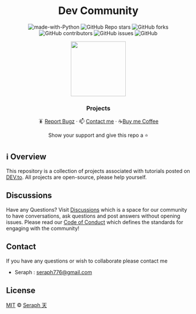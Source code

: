<div id="header" align="center">

# Dev Community
![made-with-Python](https://img.shields.io/badge/Python-blue?&logo=python&logoColor=yellow&labelColor=black&label=Built%20with&style=for-the-badge)
![GitHub Repo stars](https://img.shields.io/github/stars/seraph776/DevCommunity?style=for-the-badge)
![GitHub forks](https://img.shields.io/github/forks/seraph776/DevCommunity?style=for-the-badge)
![GitHub contributors](https://img.shields.io/github/contributors/seraph776/DevCommunity?color=blue&style=for-the-badge)
![GitHub issues](https://img.shields.io/github/issues-raw/seraph776/DevCommunity?color=yellow&style=for-the-badge)
![GitHub](https://img.shields.io/github/license/seraph776/DevCommunity?style=for-the-badge)
  
 
 <img src="https://user-images.githubusercontent.com/72005563/182481463-49c741f7-462a-4d6e-ab49-dd18c949d256.png" width=150>


### Projects
  
🪳 [Report Bugz](https://github.com/seraph776/DevCommunity/issues/new) · 📫 [Contact me](mailto:seraph@gmail.com) · ☕[Buy me Coffee](https://www.buymeacoffee.com/seraph776) 
 
Show your support and give this repo a ⭐ 
  
</div>

##  ℹ️ Overview
This repository is a collection of projects associated with tutorials posted on [DEV.to](https://dev.to/seraph776). All projects are open-source, please help yourself.


##  Discussions 

Have any Questions? Visit [Discussions](https://github.com/seraph776/DevCommunity/discussions) which is a space for our community to have conversations, ask questions and post answers without opening issues. Please read our [Code of Conduct](https://github.com/seraph776/DevCommunity/blob/main/CODE-OF-CONDUCT.md) which defines the  standards for engaging with the community!



##  Contact
If you have any questions or wish to collaborate please contact me

 - Seraph : [seraph776@gmail.com](mailto:seraph@gmail.com)



##  License 

[MIT](https://github.com/seraph776/QuickStart/blob/main/LICENSE) © [Seraph 天](https://github.com/seraph776) 
